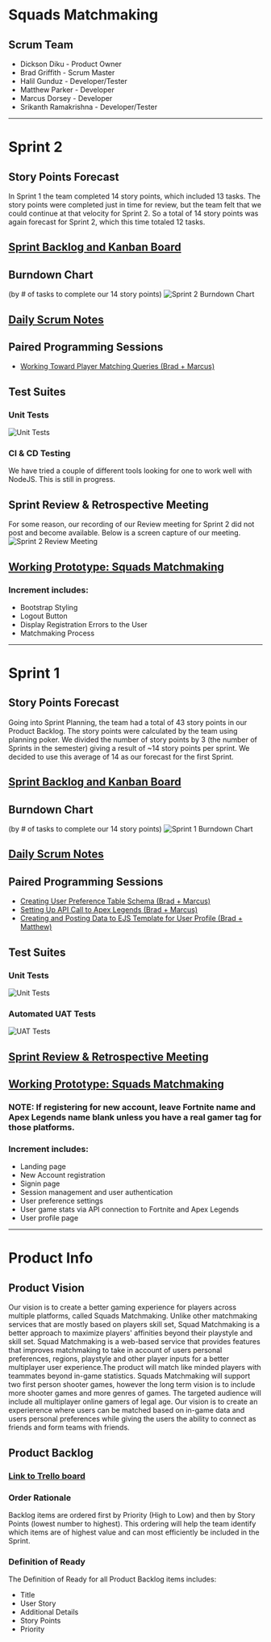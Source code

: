 # Squads Matchmaking

## Scrum Team
* Dickson Diku - Product Owner
* Brad Griffith - Scrum Master
* Halil Gunduz - Developer/Tester 
* Matthew Parker - Developer
* Marcus Dorsey - Developer 
* Srikanth Ramakrishna - Developer/Tester

---

# Sprint 2

## Story Points Forecast
In Sprint 1 the team completed 14 story points, which included 13 tasks. The story points were completed just in time for review, but the team felt that we could continue at that velocity for Sprint 2. So a total of 14 story points was again forecast for Sprint 2, which this time totaled 12 tasks.

## [Sprint Backlog and Kanban Board](https://trello.com/b/qfcXvM8Z)

## Burndown Chart 
(by # of tasks to complete our 14 story points)
![Sprint 2 Burndown Chart](https://github.com/dev-brad/Squads-Matchmaking/blob/decfefe28f1b111c625531d74c12696e8a376b3d/readme-images/Sprint%202%20Burndown%20Chart.PNG)

## [Daily Scrum Notes](https://kennesawedu-my.sharepoint.com/:w:/g/personal/bgriff77_students_kennesaw_edu/EchZzDAXABtBobOCyc6gvsABUof2H5lb8M5LfJC2dlhEyw?e=dcfE8c)

## Paired Programming Sessions
* [Working Toward Player Matching Queries (Brad + Marcus)](https://web.microsoftstream.com/video/64f2ebb8-9f56-44fe-9078-486fa09dff53)

## Test Suites
### Unit Tests
![Unit Tests](https://github.com/dev-brad/Squads-Matchmaking/blob/decfefe28f1b111c625531d74c12696e8a376b3d/readme-images/Squads%20Sprint%202%20Unit%20Tests.PNG)
### CI & CD Testing
We have tried a couple of different tools looking for one to work well with NodeJS. This is still in progress.

## Sprint Review & Retrospective Meeting
For some reason, our recording of our Review meeting for Sprint 2 did not post and become available. Below is a screen capture of our meeting.
![Sprint 2 Review Meeting](https://github.com/dev-brad/Squads-Matchmaking/blob/9dc54be83ef8ca73a702e383acc157e08a4f252c/readme-images/Sprint%202%20Review%20Meeting.PNG)

## [Working Prototype: Squads Matchmaking](https://squads-matchmaking.herokuapp.com/index)

### Increment includes:
* Bootstrap Styling
* Logout Button
* Display Registration Errors to the User
* Matchmaking Process

---

# Sprint 1

## Story Points Forecast
Going into Sprint Planning, the team had a total of 43 story points in our Product Backlog. The story points were calculated by the team using planning poker. We divided the number of story points by 3 (the number of Sprints in the semester) giving a result of ~14 story points per sprint. We decided to use this average of 14 as our forecast for the first Sprint.

## [Sprint Backlog and Kanban Board](https://trello.com/b/qfcXvM8Z)

## Burndown Chart 
(by # of tasks to complete our 14 story points)
![Sprint 1 Burndown Chart](https://github.com/dev-brad/Squads-Matchmaking/blob/bd46a4768584e852ef65f4d1da7d168c4695e3ec/readme-images/Sprint%201%20Burndown%20Chart.PNG)

## [Daily Scrum Notes](https://kennesawedu-my.sharepoint.com/:w:/g/personal/bgriff77_students_kennesaw_edu/EU4EYBiYQCNKs415EpWHmb8ByJ5Syioy62i3dDnV53Bokw?e=lUloeO)

## Paired Programming Sessions
* [Creating User Preference Table Schema (Brad + Marcus)](https://web.microsoftstream.com/video/dca1d007-7467-4ce6-a279-79267b717aeb)
* [Setting Up API Call to Apex Legends (Brad + Marcus)](https://web.microsoftstream.com/video/8523143f-36ae-43c0-a2ea-4ff7ab535919)
* [Creating and Posting Data to EJS Template for User Profile (Brad + Matthew)](https://web.microsoftstream.com/video/c8997516-bdd2-4a82-af77-b135f85841e5)

## Test Suites
### Unit Tests
![Unit Tests](https://github.com/dev-brad/Squads-Matchmaking/blob/bd46a4768584e852ef65f4d1da7d168c4695e3ec/readme-images/Squads%20Sprint%201%20Unit%20Tests.PNG)
### Automated UAT Tests
![UAT Tests](https://github.com/dev-brad/Squads-Matchmaking/blob/bd46a4768584e852ef65f4d1da7d168c4695e3ec/readme-images/UAT%20Test%20Results.PNG)

## [Sprint Review & Retrospective Meeting](https://web.microsoftstream.com/video/38560f2d-4848-40bb-a69a-4d55fc02d057)

## [Working Prototype: Squads Matchmaking](https://squads-matchmaking.herokuapp.com/index)
### NOTE: If registering for new account, leave Fortnite name and Apex Legends name blank unless you have a real gamer tag for those platforms.
### Increment includes:
* Landing page
* New Account registration
* Signin page
* Session management and user authentication
* User preference settings
* User game stats via API connection to Fortnite and Apex Legends
* User profile page

---

# Product Info

## Product Vision
Our vision is to create a better gaming experience for players across multiple platforms, called Squads Matchmaking.  Unlike other matchmaking services that are mostly based on players skill set, Squad Matchmaking is a better approach to maximize players' affinities beyond their playstyle and skill set. Squad Matchmaking is a web-based service that provides features that improves matchmaking to take in account of users personal preferences, regions, playstyle and other player inputs for a better multiplayer user experience.The product will match like minded players with teammates beyond in-game statistics.  Squads Matchmaking will support two first person shooter games, however the long term vision is to include more shooter games and more genres of games.  The targeted audience will include all multiplayer online gamers of legal age.  Our vision is to create an experierence where users can be matched based on in-game data and users personal preferences while giving the users the ability to connect as friends and form teams with friends.


## Product Backlog
### [Link to Trello board](https://trello.com/b/qfcXvM8Z)

### Order Rationale
Backlog items are ordered first by Priority (High to Low) and then by Story Points (lowest number to highest). This ordering will help the team identify which items are of highest value and can most efficiently be included in the Sprint. 

### Definition of Ready
The Definition of Ready for all Product Backlog items includes:
* Title
* User Story
* Additional Details
* Story Points
* Priority
